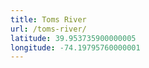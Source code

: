 ```yaml
---
title: Toms River
url: /toms-river/
latitude: 39.953735900000005
longitude: -74.19795760000001
---
```

